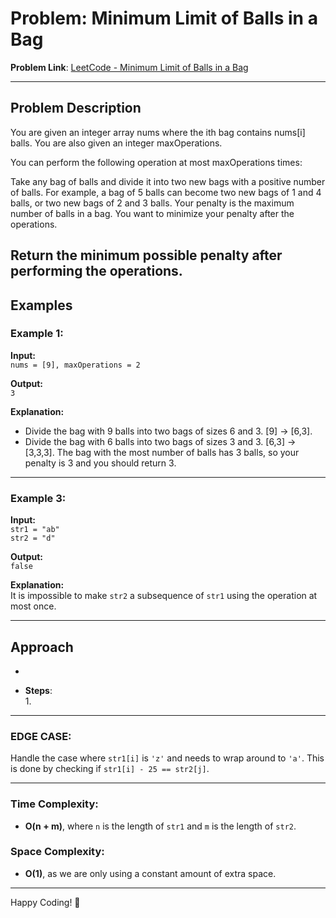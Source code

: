 # Problem: Minimum Limit of Balls in a Bag
**Problem Link**: [LeetCode - Minimum Limit of Balls in a Bag](https://leetcode.com/problems/minimum-limit-of-balls-in-a-bag/?envType=daily-question&envId=2024-12-07)

---

## Problem Description  

You are given an integer array nums where the ith bag contains nums[i] balls. You are also given an integer maxOperations.

You can perform the following operation at most maxOperations times:

Take any bag of balls and divide it into two new bags with a positive number of balls.
For example, a bag of 5 balls can become two new bags of 1 and 4 balls, or two new bags of 2 and 3 balls.
Your penalty is the maximum number of balls in a bag. You want to minimize your penalty after the operations.

Return the minimum possible penalty after performing the operations.
---

## Examples

### Example 1:
**Input:**  
`nums = [9], maxOperations = 2`  

**Output:**  
`3`  

**Explanation:**  
- Divide the bag with 9 balls into two bags of sizes 6 and 3. [9] -> [6,3].
- Divide the bag with 6 balls into two bags of sizes 3 and 3. [6,3] -> [3,3,3].
The bag with the most number of balls has 3 balls, so your penalty is 3 and you should return 3.
---

### Example 3:
**Input:**  
`str1 = "ab"`  
`str2 = "d"`  

**Output:**  
`false`  

**Explanation:**  
It is impossible to make `str2` a subsequence of `str1` using the operation at most once.  

---

## Approach  

- 

- **Steps**:  
  1. 
---

### EDGE CASE: 
Handle the case where `str1[i]` is `'z'` and needs to wrap around to `'a'`. This is done by checking if `str1[i] - 25 == str2[j]`.

---

### Time Complexity:
- **O(n + m)**, where `n` is the length of `str1` and `m` is the length of `str2`.

### Space Complexity:
- **O(1)**, as we are only using a constant amount of extra space.

---

Happy Coding! 🚀




